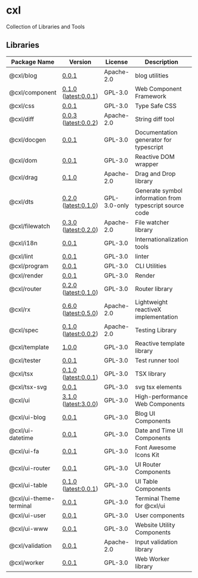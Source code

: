 # cxl

Collection of Libraries and Tools

## Libraries

| Package Name   | Version | License | Description                          | Links                                          |
| -------------- | ------- | ------- | ------------------------------------ | ---------------------------------------------- |
| @cxl/blog        | [0.0.1](https://npmjs.com/package/@cxl/blog/v/0.0.1) | Apache-2.0 | blog utilities       | [Docs](https://cxlio.github.io/cxl/blog/0.0.1) |
| @cxl/component        | [0.1.0](https://npmjs.com/package/@cxl/component/v/0.1.0) ([latest:0.0.1](https://npmjs.com/package/@cxl/component/v/0.0.1)) | GPL-3.0 | Web Component Framework       | [Docs](https://cxlio.github.io/cxl/component/0.1.0) |
| @cxl/css        | [0.0.1](https://npmjs.com/package/@cxl/css/v/0.0.1) | GPL-3.0 | Type Safe CSS       | [Docs](https://cxlio.github.io/cxl/css/0.0.1) |
| @cxl/diff        | [0.0.3](https://npmjs.com/package/@cxl/diff/v/0.0.3) ([latest:0.0.2](https://npmjs.com/package/@cxl/diff/v/0.0.2)) | Apache-2.0 | String diff tool       | [Docs](https://cxlio.github.io/cxl/diff/0.0.3) |
| @cxl/docgen        | [0.0.1](https://npmjs.com/package/@cxl/docgen/v/0.0.1) | GPL-3.0 | Documentation generator for typescript       | [Docs](https://cxlio.github.io/cxl/docgen/0.0.1) |
| @cxl/dom        | [0.0.1](https://npmjs.com/package/@cxl/dom/v/0.0.1) | GPL-3.0 | Reactive DOM wrapper       | [Docs](https://cxlio.github.io/cxl/dom/0.0.1) |
| @cxl/drag        | [0.1.0](https://npmjs.com/package/@cxl/drag/v/0.1.0) | Apache-2.0 | Drag and Drop library       | [Docs](https://cxlio.github.io/cxl/drag/0.1.0) |
| @cxl/dts        | [0.2.0](https://npmjs.com/package/@cxl/dts/v/0.2.0) ([latest:0.1.0](https://npmjs.com/package/@cxl/dts/v/0.1.0)) | GPL-3.0-only | Generate symbol information from typescript source code       | [Docs](https://cxlio.github.io/cxl/dts/0.2.0) |
| @cxl/filewatch        | [0.3.0](https://npmjs.com/package/@cxl/filewatch/v/0.3.0) ([latest:0.2.0](https://npmjs.com/package/@cxl/filewatch/v/0.2.0)) | Apache-2.0 | File watcher library       | [Docs](https://cxlio.github.io/cxl/filewatch/0.3.0) |
| @cxl/i18n        | [0.0.1](https://npmjs.com/package/@cxl/i18n/v/0.0.1) | GPL-3.0 | Internationalization tools       | [Docs](https://cxlio.github.io/cxl/i18n/0.0.1) |
| @cxl/lint        | [0.0.1](https://npmjs.com/package/@cxl/lint/v/0.0.1) | GPL-3.0 | linter       | [Docs](https://cxlio.github.io/cxl/lint/0.0.1) |
| @cxl/program        | [0.0.1](https://npmjs.com/package/@cxl/program/v/0.0.1) | GPL-3.0 | CLI Utilities       | [Docs](https://cxlio.github.io/cxl/program/0.0.1) |
| @cxl/render        | [0.0.1](https://npmjs.com/package/@cxl/render/v/0.0.1) | GPL-3.0 | Render       | [Docs](https://cxlio.github.io/cxl/render/0.0.1) |
| @cxl/router        | [0.2.0](https://npmjs.com/package/@cxl/router/v/0.2.0) ([latest:0.1.0](https://npmjs.com/package/@cxl/router/v/0.1.0)) | GPL-3.0 | Router library       | [Docs](https://cxlio.github.io/cxl/router/0.2.0) |
| @cxl/rx        | [0.6.0](https://npmjs.com/package/@cxl/rx/v/0.6.0) ([latest:0.5.0](https://npmjs.com/package/@cxl/rx/v/0.5.0)) | Apache-2.0 | Lightweight reactiveX implementation       | [Docs](https://cxlio.github.io/cxl/rx/0.6.0) |
| @cxl/spec        | [0.1.0](https://npmjs.com/package/@cxl/spec/v/0.1.0) ([latest:0.0.2](https://npmjs.com/package/@cxl/spec/v/0.0.2)) | Apache-2.0 | Testing Library       | [Docs](https://cxlio.github.io/cxl/spec/0.1.0) |
| @cxl/template        | [1.0.0](https://npmjs.com/package/@cxl/template/v/1.0.0) | GPL-3.0 | Reactive template library       | [Docs](https://cxlio.github.io/cxl/template/1.0.0) |
| @cxl/tester        | [0.0.1](https://npmjs.com/package/@cxl/tester/v/0.0.1) | GPL-3.0 | Test runner tool       | [Docs](https://cxlio.github.io/cxl/tester/0.0.1) |
| @cxl/tsx        | [0.1.0](https://npmjs.com/package/@cxl/tsx/v/0.1.0) ([latest:0.0.1](https://npmjs.com/package/@cxl/tsx/v/0.0.1)) | GPL-3.0 | TSX library       | [Docs](https://cxlio.github.io/cxl/tsx/0.1.0) |
| @cxl/tsx-svg        | [0.0.1](https://npmjs.com/package/@cxl/tsx-svg/v/0.0.1) | GPL-3.0 | svg tsx elements       | [Docs](https://cxlio.github.io/cxl/tsx-svg/0.0.1) |
| @cxl/ui        | [3.1.0](https://npmjs.com/package/@cxl/ui/v/3.1.0) ([latest:3.0.0](https://npmjs.com/package/@cxl/ui/v/3.0.0)) | GPL-3.0 | High-performance Web Components       | [Docs](https://cxlio.github.io/cxl/ui/3.1.0) |
| @cxl/ui-blog        | [0.0.1](https://npmjs.com/package/@cxl/ui-blog/v/0.0.1) | GPL-3.0 | Blog UI Components       | [Docs](https://cxlio.github.io/cxl/ui-blog/0.0.1) |
| @cxl/ui-datetime        | [0.0.1](https://npmjs.com/package/@cxl/ui-datetime/v/0.0.1) | GPL-3.0 | Date and Time UI Components       | [Docs](https://cxlio.github.io/cxl/ui-datetime/0.0.1) |
| @cxl/ui-fa        | [0.0.1](https://npmjs.com/package/@cxl/ui-fa/v/0.0.1) | GPL-3.0 | Font Awesome Icons Kit       | [Docs](https://cxlio.github.io/cxl/ui-fa/0.0.1) |
| @cxl/ui-router        | [0.0.1](https://npmjs.com/package/@cxl/ui-router/v/0.0.1) | GPL-3.0 | UI Router Components       | [Docs](https://cxlio.github.io/cxl/ui-router/0.0.1) |
| @cxl/ui-table        | [0.1.0](https://npmjs.com/package/@cxl/ui-table/v/0.1.0) ([latest:0.0.1](https://npmjs.com/package/@cxl/ui-table/v/0.0.1)) | GPL-3.0 | UI Table Components       | [Docs](https://cxlio.github.io/cxl/ui-table/0.1.0) |
| @cxl/ui-theme-terminal        | [0.0.1](https://npmjs.com/package/@cxl/ui-theme-terminal/v/0.0.1) | GPL-3.0 | Terminal Theme for @cxl/ui       | [Docs](https://cxlio.github.io/cxl/ui-theme-terminal/0.0.1) |
| @cxl/ui-user        | [0.0.1](https://npmjs.com/package/@cxl/ui-user/v/0.0.1) | GPL-3.0 | User components       | [Docs](https://cxlio.github.io/cxl/ui-user/0.0.1) |
| @cxl/ui-www        | [0.0.1](https://npmjs.com/package/@cxl/ui-www/v/0.0.1) | GPL-3.0 | Website Utility Components       | [Docs](https://cxlio.github.io/cxl/ui-www/0.0.1) |
| @cxl/validation        | [0.0.1](https://npmjs.com/package/@cxl/validation/v/0.0.1) | Apache-2.0 | Input validation library       | [Docs](https://cxlio.github.io/cxl/validation/0.0.1) |
| @cxl/worker        | [0.0.1](https://npmjs.com/package/@cxl/worker/v/0.0.1) | GPL-3.0 | Web Worker library       | [Docs](https://cxlio.github.io/cxl/worker/0.0.1) |
